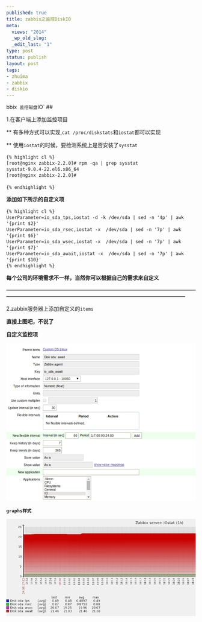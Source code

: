 ```yaml
--- 
published: true
title: zabbix之监控DiskIO
meta: 
  views: "2014"
  _wp_old_slug: 
  _edit_last: "1"
type: post
status: publish
layout: post
tags: 
- zhuima
- zabbix
- diskio
---
```


bbix` 监控磁盘`IO` ##

1.在客户端上添加监控项目

** 有多种方式可以实现,`cat /proc/diskstats`和`iostat`都可以实现

** 使用`iostat`的时候，要检测系统上是否安装了`sysstat`

    {% highlight cl %}
    [root@nginx zabbix-2.2.0]# rpm -qa | grep sysstat
    sysstat-9.0.4-22.el6.x86_64
    [root@nginx zabbix-2.2.0]# 

    {% endhighlight %}
    
**添加如下所示的自定义项**

    {% highlight cl %}
    UserParameter=io_sda_tps,iostat -d -k /dev/sda | sed -n '4p' | awk '{print $2}'
    UserParameter=io_sda_rsec,iostat -x  /dev/sda | sed -n '7p' | awk '{print $6}'
    UserParameter=io_sda_wsec,iostat -x  /dev/sda | sed -n '7p' | awk '{print $7}'
    UserParameter=io_sda_await,iostat -x  /dev/sda | sed -n '7p' | awk '{print $10}'
    {% endhighlight %}
     
**每个公司的环境需求不一样，当然你可以根据自己的需求来自定义**

——————————————————————————————————————————————————————————————————————

2.zabbix服务器上添加自定义的`items`

**直接上图吧，不说了**

**自定义监控项**

<img src="/images/disk_io.png" alt="Sanjose" class="img-center" />

**`graphs样式`**

<img src="/images/disk_graphs.png" alt="Sanjose" class="img-center" />




